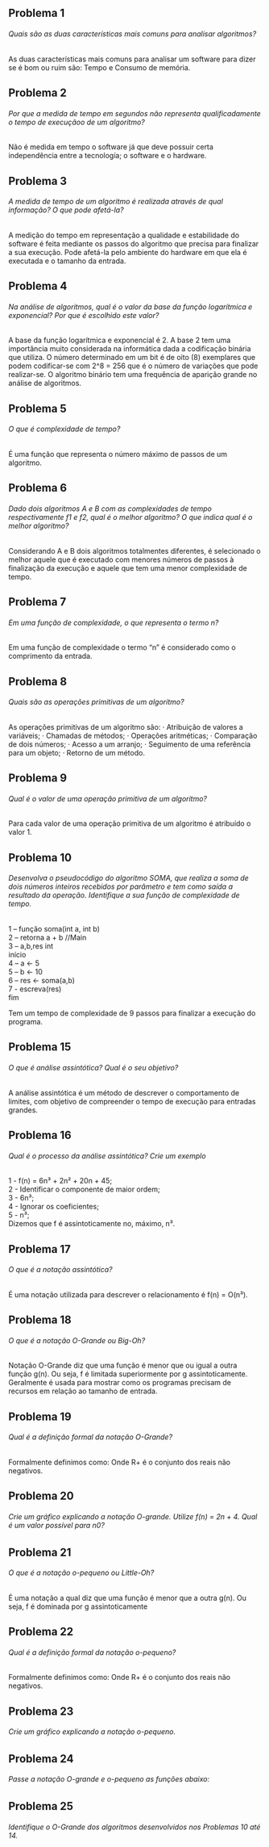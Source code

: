 ## Problema 1 
###### Quais são as duas características mais comuns para analisar algoritmos?
As duas características mais comuns para analisar um software para dizer se é bom ou ruim são: Tempo e Consumo de memória.

## Problema 2 
###### Por que a medida de tempo em segundos não representa qualificadamente o tempo de execuçãoo de um algoritmo?
Não é medida em tempo o software já que deve possuir certa independência entre a tecnología; o software e o hardware.

## Problema 3 
###### A medida de tempo de um algoritmo é realizada através de qual informação? O que pode afetá-la?
A medição do tempo em representação a qualidade e estabilidade do software é feita mediante os passos do algoritmo que precisa para finalizar a sua execução.
Pode afetá-la pelo ambiente do hardware em que ela é executada e o tamanho da entrada.

## Problema 4 
###### Na análise de algoritmos, qual é o valor da base da função logarítmica e exponencial? Por que é escolhido este valor?

A base da função logarítmica e exponencial é 2.
A base 2 tem uma importância muito considerada na informática dada a codificação binária que utiliza. O número determinado em um bit é de oito (8) exemplares que podem codificar-se com 2^8 = 256 que é o número de variações que pode realizar-se.
O algoritmo binário tem uma frequência de aparição grande no análise de algoritmos.

## Problema 5 
###### O que é complexidade de tempo?
É uma função que representa o número máximo de passos de um algoritmo.

## Problema 6 
###### Dado dois algoritmos A e B com as complexidades de tempo respectivamente f1 e f2, qual é o melhor algoritmo? O que indica qual é o melhor algoritmo?
Considerando A e B dois algoritmos totalmentes diferentes, é selecionado o melhor aquele que é executado com menores números de passos à finalização da execução e aquele que tem uma menor complexidade de tempo.

## Problema 7 
###### Em uma função de complexidade, o que representa o termo n?
Em uma função de complexidade o termo “n” é considerado como o comprimento da entrada.

## Problema 8 
###### Quais são as operações primitivas de um algoritmo?
As operações primitivas de um algoritmo são:
·        Atribuição de valores a variáveis;
·        Chamadas de métodos;
·        Operações aritméticas;
·        Comparação de dois números;
·        Acesso a um arranjo;
·        Seguimento de uma referência para um objeto;
·        Retorno de um método.

## Problema 9 
###### Qual é o valor de uma operação primitiva de um algoritmo?
Para cada valor de uma operação primitiva de um algoritmo é atribuído o valor 1.

## Problema 10 
###### Desenvolva o pseudocódigo do algoritmo SOMA, que realiza a soma de dois números inteiros recebidos por parâmetro e tem como saída a resultado da operação. Identifique a sua função de complexidade de tempo.
1 – função soma(int a, int b)
<br />
2 – retorna a + b
//Main
<br />
3 – a,b,res int
<br />
início
<br />
4 – a <- 5
<br />
5 – b <- 10
<br />
6 – res <- soma(a,b)
<br />
7 - escreva(res)
<br />
fim
 
Tem um tempo de complexidade de 9 passos para finalizar a execução do programa.

## Problema 15
###### O que é análise assintótica? Qual é o seu objetivo?
A análise assintótica é um método de descrever o comportamento de limites, com objetivo de compreender o tempo de execução para entradas grandes.

## Problema 16 
###### Qual é o processo da análise assintótica? Crie um exemplo
1 - f(n) = 6n³ + 2n² + 20n + 45;
<br />
2 - Identificar o componente de maior ordem;
<br />
3 - 6n³;
<br />
4 - Ignorar os coeficientes;
<br />
5 - n³;
<br />
Dizemos que f é assintoticamente no, máximo, n³.

## Problema 17 
###### O que é a notação assintótica?
É uma notação utilizada para descrever o relacionamento é f(n) = O(n³).

## Problema 18 
###### O que é a notação O-Grande ou Big-Oh?
Notação O-Grande diz que uma função é menor que ou igual a outra função g(n). Ou seja, f é limitada superiormente por g assintoticamente. Geralmente é usada para mostrar como os programas precisam de recursos em relação ao tamanho de entrada.

## Problema 19 
###### Qual é a definição formal da notação O-Grande?
Formalmente definimos como: Onde R+ é o conjunto dos reais não negativos.

## Problema 20 
###### Crie um gráfico explicando a notação O-grande. Utilize f(n) = 2n + 4. Qual é um valor possível para n0?

## Problema 21 
###### O que é a notação o-pequeno ou Little-Oh?
É uma notação a qual diz que uma função é menor que a outra g(n). Ou seja, f é dominada por g assintoticamente

## Problema 22 
###### Qual é a definição formal da notação o-pequeno?
Formalmente definimos como: Onde R+ é o conjunto dos reais não negativos.

## Problema 23 
###### Crie um gráfico explicando a notação o-pequeno.

## Problema 24 
###### Passe a notação O-grande e o-pequeno as funções abaixo:

## Problema 25 
###### Identifique o O-Grande dos algoritmos desenvolvidos nos Problemas 10 até 14.



